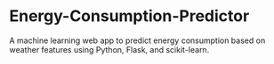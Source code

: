 # Energy-Consumption-Predictor
A machine learning web app to predict energy consumption based on weather features using Python, Flask, and scikit-learn.
